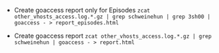 

* Create goaccess report only for Episodes
  `zcat other_vhosts_access.log.*.gz | grep schweinehun | grep 3sh00 | goaccess - > report_episodes.html`

* Create goaccess report
  `zcat other_vhosts_access.log.*.gz | grep schweinehun | goaccess - > report.html`

